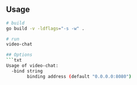 ## Usage
```sh
# build
go build -v -ldflags="-s -w" .

# run
video-chat

## Options
```txt
Usage of video-chat:
  -bind string
    	binding address (default "0.0.0.0:8080")
```
